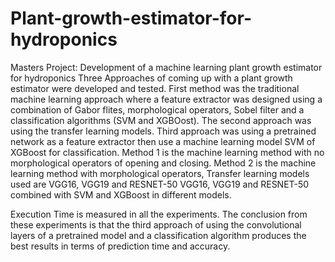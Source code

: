 # Plant-growth-estimator-for-hydroponics
Masters Project: Development of a machine learning plant growth estimator for hydroponics Three Approaches of coming up with a plant growth estimator were developed and tested. First method was the traditional machine learning approach where a feature extractor was designed using a combination of Gabor flites, morphological operators, Sobel filter and a classification algorithms (SVM and XGBOost). The second approach was using the transfer learning models. Third approach was using a pretrained network as a feature extractor then use a machine learning model SVM of XGBoost for classification. Method 1 is the machine learning method with no morphological operators of opening and closing. Method 2 is the machine learning method with morphological operators, Transfer learning models used are VGG16, VGG19 and RESNET-50 VGG16, VGG19 and RESNET-50 combined with SVM and XGBoost in different models.

Execution Time is measured in all the experiments. The conclusion from these experiments is that the third approach of using the convolutional layers of a pretrained model and a classification algorithm produces the best results in terms of prediction time and accuracy.


